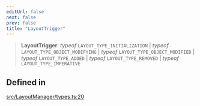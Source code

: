 ```yaml
---
editUrl: false
next: false
prev: false
title: "LayoutTrigger"
---
```


> **LayoutTrigger**: *typeof* `LAYOUT_TYPE_INITIALIZATION` \| *typeof* `LAYOUT_TYPE_OBJECT_MODIFYING` \| *typeof* `LAYOUT_TYPE_OBJECT_MODIFIED` \| *typeof* `LAYOUT_TYPE_ADDED` \| *typeof* `LAYOUT_TYPE_REMOVED` \| *typeof* `LAYOUT_TYPE_IMPERATIVE`

## Defined in

[src/LayoutManager/types.ts:20](https://github.com/fabricjs/fabric.js/blob/v6.0.0-rc4/src/LayoutManager/types.ts#L20)
